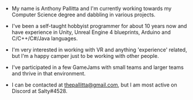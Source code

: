  - My name is Anthony Pallitta and I'm currently working towards my Computer Science degree and dabbling in various projects.
 - I've been a self-taught hobbyist programmer for about 10 years now and have experience in Unity, Unreal Engine 4 blueprints, Arduino and C/C++/C#/Java languages.
 - I'm very interested in working with VR and anything 'experience' related, but I'm a happy camper just to be working with other people.
 - I've participated in a few GameJams with small teams and larger teams and thrive in that environment.

 - I can be contacted at thepallitta@gmail.com, but I am most active on Discord at Salty#4528.  

<!---
HighSodium/HighSodium is a ✨ special ✨ repository because its `README.md` (this file) appears on your GitHub profile.
You can click the Preview link to take a look at your changes.
--->
